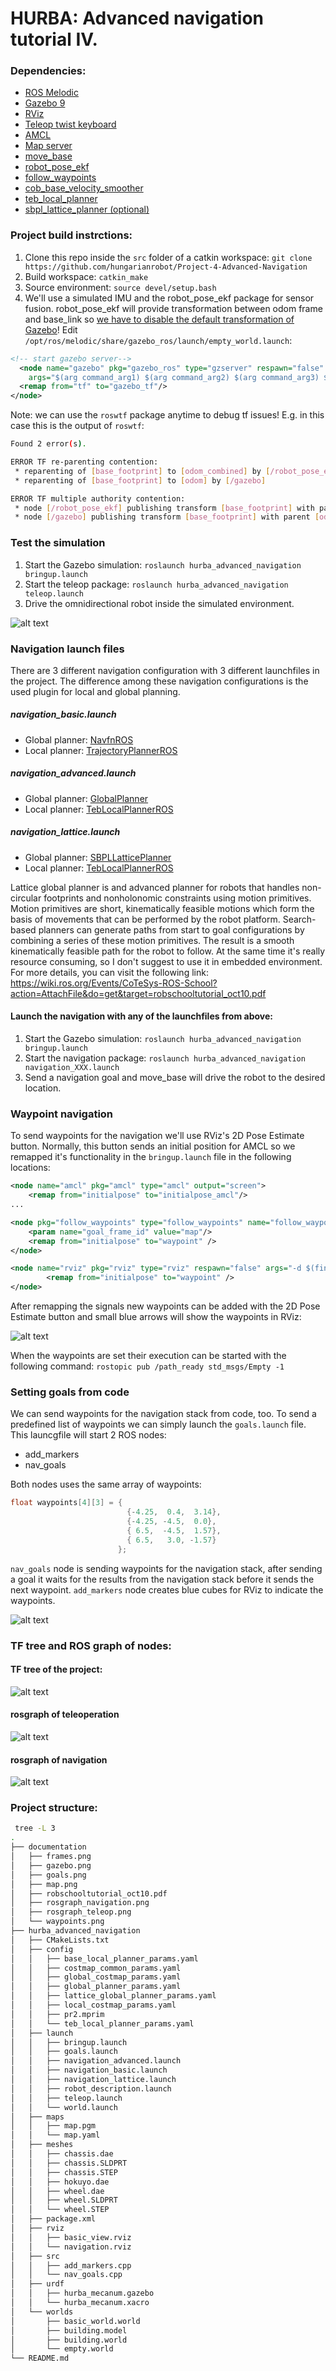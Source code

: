 # HURBA: Advanced navigation tutorial IV.

[//]: # (Image References)

[image1]: ./documentation/gazebo.png "Gazebo"
[image2]: ./documentation/map.png "Map"
[image3]: ./documentation/frames.png "Frames"
[image4]: ./documentation/goals.png "Goals"
[image5]: ./documentation/waypoints.png "Waypoints"
[image6]: ./documentation/rosgraph_teleop.png "Teleop"
[image7]: ./documentation/rosgraph_navigation.png "Navigation"

### Dependencies:
- [ROS Melodic](http://wiki.ros.org/melodic "ROS Melodic")
- [Gazebo 9](http://wiki.ros.org/gazebo_ros_pkgs "Gazebo ROS package")
- [RViz](http://wiki.ros.org/rviz "RViz")
- [Teleop twist keyboard](http://wiki.ros.org/teleop_twist_keyboard "Teleop twist keyboard")
- [AMCL](http://wiki.ros.org/amcl "AMCL")
- [Map server](http://wiki.ros.org/map_server "Map server")
- [move_base](http://wiki.ros.org/move_base "move_base")
- [robot_pose_ekf](http://wiki.ros.org/robot_pose_ekf "robot_pose_ekf")
- [follow_waypoints](http://wiki.ros.org/follow_waypoints "follow_waypoints")
- [cob_base_velocity_smoother](http://wiki.ros.org/cob_base_velocity_smoother "cob_base_velocity_smoother")
- [teb_local_planner](http://wiki.ros.org/teb_local_planner "teb_local_planner")
- [sbpl_lattice_planner (optional)](http://wiki.ros.org/sbpl_lattice_planner "sbpl_lattice_planner")

### Project build instrctions:
1. Clone this repo inside the `src` folder of a catkin workspace:
`git clone https://github.com/hungarianrobot/Project-4-Advanced-Navigation`
2. Build workspace: `catkin_make`
3. Source environment: `source devel/setup.bash`
4. We'll use a simulated IMU and the robot_pose_ekf package for sensor fusion. robot_pose_ekf will provide transformation between odom frame and base_link so
[we have to disable the default transformation of Gazebo](https://answers.ros.org/question/229722/how-to-stop-gazebo-publishing-tf/ "disable tfs")!
Edit `/opt/ros/melodic/share/gazebo_ros/launch/empty_world.launch`:
```xml
<!-- start gazebo server-->
  <node name="gazebo" pkg="gazebo_ros" type="gzserver" respawn="false" output="screen" 
    args="$(arg command_arg1) $(arg command_arg2) $(arg command_arg3) $(arg world_name)">    
  <remap from="tf" to="gazebo_tf"/> 
</node>
```

Note: we can use the `roswtf` package anytime to debug tf issues! E.g. in this case this is the output of `roswtf`:

```bash
Found 2 error(s).

ERROR TF re-parenting contention:
 * reparenting of [base_footprint] to [odom_combined] by [/robot_pose_ekf]
 * reparenting of [base_footprint] to [odom] by [/gazebo]

ERROR TF multiple authority contention:
 * node [/robot_pose_ekf] publishing transform [base_footprint] with parent [odom_combined] already published by node [/gazebo]
 * node [/gazebo] publishing transform [base_footprint] with parent [odom] already published by node [/robot_pose_ekf]
```

### Test the simulation
1. Start the Gazebo simulation: `roslaunch hurba_advanced_navigation bringup.launch`
2. Start the teleop package: `roslaunch hurba_advanced_navigation teleop.launch`
3. Drive the omnidirectional robot inside the simulated environment.

![alt text][image1]

### Navigation launch files
There are 3 different navigation configuration with 3 different launchfiles in the project.
The difference among these navigation configurations is the used plugin for local and global planning.

##### navigation_basic.launch
- Global planner: [NavfnROS](http://wiki.ros.org/navfn "NavfnROS") 
- Local planner: [TrajectoryPlannerROS](http://wiki.ros.org/base_local_planner "TrajectoryPlannerROS")

##### navigation_advanced.launch
- Global planner: [GlobalPlanner](http://wiki.ros.org/global_planner "global_planner")
- Local planner: [TebLocalPlannerROS](http://wiki.ros.org/teb_local_planner "teb_local_planner")

##### navigation_lattice.launch
- Global planner: [SBPLLatticePlanner](http://wiki.ros.org/sbpl_lattice_planner "sbpl_lattice_planner")
- Local planner: [TebLocalPlannerROS](http://wiki.ros.org/teb_local_planner "teb_local_planner")

Lattice global planner is and advanced planner for robots that handles non-circular footprints and nonholonomic constraints using motion primitives. Motion primitives are short, kinematically feasible motions which form the basis of movements that can be performed by the robot platform. Search-based planners can generate paths from start to goal configurations by combining a series of these motion primitives. The result is a smooth kinematically feasible path for the robot to follow. At the same time it's really resource consuming, so I don't suggest to use it in embedded environment. For more details, you can visit the following link:
https://wiki.ros.org/Events/CoTeSys-ROS-School?action=AttachFile&do=get&target=robschooltutorial_oct10.pdf

#### Launch the navigation with any of the launchfiles from above:

1. Start the Gazebo simulation: `roslaunch hurba_advanced_navigation bringup.launch`
2. Start the navigation package: `roslaunch hurba_advanced_navigation navigation_XXX.launch`
3. Send a navigation goal and move_base will drive the robot to the desired location.

### Waypoint navigation

To send waypoints for the navigation we'll use RViz's 2D Pose Estimate button. Normally, this button sends an initial position for AMCL so we remapped it's functionality in the `bringup.launch` file in the following locations:

```xml
<node name="amcl" pkg="amcl" type="amcl" output="screen">
    <remap from="initialpose" to="initialpose_amcl"/>
...
```

```xml
<node pkg="follow_waypoints" type="follow_waypoints" name="follow_waypoints" output="screen">
    <param name="goal_frame_id" value="map"/>
    <remap from="initialpose" to="waypoint" />
</node>
```

```xml
<node name="rviz" pkg="rviz" type="rviz" respawn="false" args="-d $(find hurba_advanced_navigation)/rviz/navigation.rviz">
        <remap from="initialpose" to="waypoint" />
</node>
```

After remapping the signals new waypoints can be added with the 2D Pose Estimate button and small blue arrows will show the waypoints in RViz:

![alt text][image5]

When the waypoints are set their execution can be started with the following command:
`rostopic pub /path_ready std_msgs/Empty -1`


### Setting goals from code
We can send waypoints for the navigation stack from code, too. To send a predefined list of waypoints we can simply launch the `goals.launch` file. This launcgfile will start 2 ROS nodes:
- add_markers
- nav_goals

Both nodes uses the same array of waypoints:
```cpp
float waypoints[4][3] = { 
                          {-4.25,  0.4,  3.14}, 
                          {-4.25, -4.5,  0.0},
                          { 6.5,  -4.5,  1.57},
                          { 6.5,   3.0, -1.57}  
                        };
```
`nav_goals` node is sending waypoints for the navigation stack, after sending a goal it waits for the results from the navigation stack before it sends the next waypoint.
`add_markers` node creates blue cubes for RViz to indicate the waypoints.

![alt text][image4]


### TF tree and ROS graph of nodes:

#### TF tree of the project:
![alt text][image3]

#### rosgraph of teleoperation
![alt text][image6]

#### rosgraph of navigation
![alt text][image7]

### Project structure:
```bash
 tree -L 3
.
├── documentation
│   ├── frames.png
│   ├── gazebo.png
│   ├── goals.png
│   ├── map.png
│   ├── robschooltutorial_oct10.pdf
│   ├── rosgraph_navigation.png
│   ├── rosgraph_teleop.png
│   └── waypoints.png
├── hurba_advanced_navigation
│   ├── CMakeLists.txt
│   ├── config
│   │   ├── base_local_planner_params.yaml
│   │   ├── costmap_common_params.yaml
│   │   ├── global_costmap_params.yaml
│   │   ├── global_planner_params.yaml
│   │   ├── lattice_global_planner_params.yaml
│   │   ├── local_costmap_params.yaml
│   │   ├── pr2.mprim
│   │   └── teb_local_planner_params.yaml
│   ├── launch
│   │   ├── bringup.launch
│   │   ├── goals.launch
│   │   ├── navigation_advanced.launch
│   │   ├── navigation_basic.launch
│   │   ├── navigation_lattice.launch
│   │   ├── robot_description.launch
│   │   ├── teleop.launch
│   │   └── world.launch
│   ├── maps
│   │   ├── map.pgm
│   │   └── map.yaml
│   ├── meshes
│   │   ├── chassis.dae
│   │   ├── chassis.SLDPRT
│   │   ├── chassis.STEP
│   │   ├── hokuyo.dae
│   │   ├── wheel.dae
│   │   ├── wheel.SLDPRT
│   │   └── wheel.STEP
│   ├── package.xml
│   ├── rviz
│   │   ├── basic_view.rviz
│   │   └── navigation.rviz
│   ├── src
│   │   ├── add_markers.cpp
│   │   └── nav_goals.cpp
│   ├── urdf
│   │   ├── hurba_mecanum.gazebo
│   │   └── hurba_mecanum.xacro
│   └── worlds
│       ├── basic_world.world
│       ├── building.model
│       ├── building.world
│       └── empty.world
└── README.md
```

